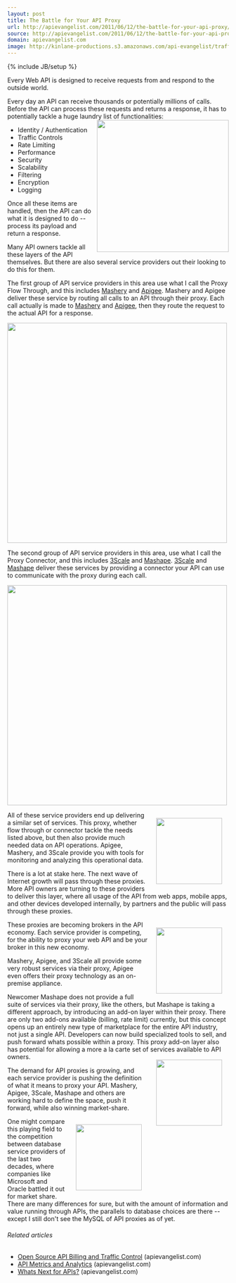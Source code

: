 ```yaml
---
layout: post
title: The Battle for Your API Proxy
url: http://apievangelist.com/2011/06/12/the-battle-for-your-api-proxy/
source: http://apievangelist.com/2011/06/12/the-battle-for-your-api-proxy/
domain: apievangelist.com
image: http://kinlane-productions.s3.amazonaws.com/api-evangelist/traffic-lights.jpg
---
```

{% include JB/setup %}<p>Every Web API is designed to receive requests from and respond to the outside world.<p></p>
Every day an API can receive thousands or potentially millions of calls. Before the API can process these requests and returns a response, it has to potentially tackle a huge laundry list of functionalities:
<img src="http://kinlane-productions.s3.amazonaws.com/api-evangelist/traffic-lights.jpg" alt="" width="300" align="right" />
<ul class="mainlist">
	<li>Identity / Authentication</li>
	<li>Traffic Controls</li>
	<li>Rate Limiting</li>
	<li>Performance</li>
	<li>Security</li>
	<li>Scalability</li>
	<li>Filtering</li>
	<li>Encryption</li>
	<li>Logging</li>
</ul>
Once all these items are handled, then the API can do what it is designed to do -- process its payload and return a response.<p></p>
Many API owners tackle all these layers of the API themselves. But there are also several service providers out their looking to do this for them.<p></p>
The first group of API service providers in this area use what I call the Proxy Flow Through, and this includes <a href="http://www.mashery.com/">Mashery</a> and <a href="http://www.apigee.com/">Apigee</a>.  Mashery and Apigee deliver these service by routing all calls to an API through their proxy.   Each call actually is made to <a title="Mashery" href="http://blog.apievangelist.com/2010/10/10/mashery-api-services/">Mashery</a> and <a title="Apigee" href="http://blog.apievangelist.com/2010/10/10/apigee-api-services/">Apigee</a>, then they route the request to the actual API for a response.<p></p>
<img class="aligncenter" src="http://kinlane-productions.s3.amazonaws.com/api-evangelist/ProxyFlowThrough.png" alt="" width="500" align="center " /><p></p>
The second group of API service providers in this area, use what I call the Proxy Connector, and this includes <a title="3Scale" href="http://blog.apievangelist.com/2010/10/10/3scale-api-services/">3Scale</a> and <a title="Mashape" href="http://blog.apievangelist.com/2011/03/04/mashape-api-service-provider/">Mashape</a>.  <a href="http://www.3scale.net/">3Scale</a> and <a href="http://www.mashape.com/">Mashape</a> deliver these services by providing a connector your API can use to communicate with the proxy during each call.<p></p>
<img class="aligncenter" src="http://kinlane-productions.s3.amazonaws.com/api-evangelist/ProxyConnector.png" alt="" width="500" align="center " /><p></p>
<a href="http://www.apigee.com/"><img style="padding: 15px;" src="http://kinlane-productions.s3.amazonaws.com/api-evangelist/apigee-logo.jpg" alt="" width="150" align="right" /></a>All of these service providers end up delivering a similar set of services.  This proxy, whether flow through or connector tackle the needs listed above, but then also provide much needed data on API operations.  Apigee, Mashery, and 3Scale provide you with tools for monitoring and analyzing this operational data.<p></p>
There is a lot at stake here.  The next wave of Internet growth will pass through these proxies. More API owners are turning to these providers to deliver this layer, where all usage of the API from web apps, mobile apps, and other devices developed internally, by partners and the public will pass through these proxies.<p></p>
<a href="http://www.mashery.com/"><img style="padding: 15px;" src="http://kinlane-productions.s3.amazonaws.com/api-evangelist/Mashery-Logo.gif" alt="" width="150" align="right" /></a>These proxies are becoming brokers in the API economy.   Each service provider is competing, for the ability to proxy your web API and be your broker in this new economy.<p></p>
Mashery, Apigee, and 3Scale all provide some very robust services via their proxy, Apigee even offers their proxy technology as an on-premise appliance.<p></p>
Newcomer Mashape does not provide a full suite of services via their proxy, like the others, but Mashape is taking a different approach, by introducing an add-on layer within their proxy.   There are only two add-ons available (billing, rate limit) currently, but this concept opens up an entirely new type of marketplace for the entire API industry, not just a single API.  Developers can now build specialized tools to sell, and push forward whats possible within a proxy.  This proxy add-on layer also has potential for allowing a more a la carte set of services available to API owners.<a href="http://www.3scale.net/"><img style="padding: 15px;" src="http://kinlane-productions.s3.amazonaws.com/api-evangelist/3Scale-Logo.jpg" alt="" width="150" align="right" /></a><p></p>
The demand for API proxies is growing, and each service provider is pushing the definition of what it means to proxy your API. Mashery, Apigee, 3Scale, Mashape and others are working hard to define the space, push it forward, while also winning market-share.<p></p>
<a href="http://www.mashape.com/"><img style="padding: 15px;" src="http://kinlane-productions.s3.amazonaws.com/mashape-logo.png" alt="" width="150" align="right" /></a>One might compare this playing field to the competition between database service providers of the last two decades, where companies like Microsoft and Oracle battled it out for market share. There are many differences for sure, but with the amount of information and value running through APIs, the parallels to database choices are there -- except I still don't see the MySQL of API proxies as of yet.
<h6 class="zemanta-related-title" style="font-size: 1em;">Related articles</h6>
<ul class="zemanta-article-ul">
	<li class="zemanta-article-ul-li"><a href="http://blog.apievangelist.com/2011/05/21/open-source-api-billing-and-traffic-control/">Open Source API Billing and Traffic Control</a> (apievangelist.com)</li>
	<li class="zemanta-article-ul-li"><a href="http://blog.apievangelist.com/2011/03/31/api-metrics-and-analytics/">API Metrics and Analytics</a> (apievangelist.com)</li>
	<li class="zemanta-article-ul-li"><a href="http://blog.apievangelist.com/2011/05/24/whats-next-for-apis/">Whats Next for APIs?</a> (apievangelist.com)</li>
</ul>
</p>
